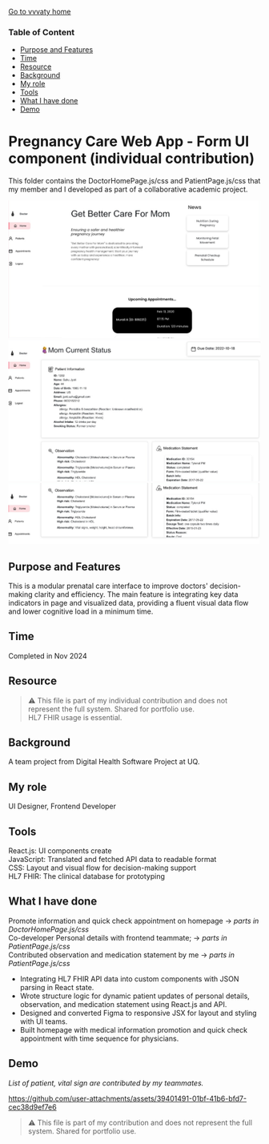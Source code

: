 [Go to vvvaty home](https://vvvaty.github.io/)
### Table of Content
- [Purpose and Features](#purpose-and-features)
- [Time](#time)
- [Resource](#resource)
- [Background](#background)
- [My role](#my-role)
- [Tools](#tools)
- [What I have done](#what-i-have-done)
- [Demo](#demo)

# Pregnancy Care Web App - Form UI component (individual contribution)
This folder contains the DoctorHomePage.js/css and PatientPage.js/css that my member and I developed as part of a collaborative academic project.

![Doctor Homepage](/pregnancy-care-UI/img/doctor-homepage.jpg)
![Patient details in doctor page](/pregnancy-care-UI/img/doctor-patient%20details.jpg)
![Patient details in doctor page](/pregnancy-care-UI/img/doctor-patient%20details2.jpg)
## Purpose and Features
This is a modular prenatal care interface to improve doctors' decision-making clarity and efficiency.
The main feature is integrating key data indicators in page and visualized data, providing a fluent visual data flow and lower cognitive load in a minimum time.
## Time
Completed in Nov 2024
## Resource
> ⚠️ This file is part of my individual contribution and does not represent the full system. Shared for portfolio use.  
HL7 FHIR usage is essential.
## Background
A team project from Digital Health Software Project at UQ.
## My role
UI Designer, Frontend Developer
## Tools
React.js: UI components create  
JavaScript: Translated and fetched API data to readable format  
CSS: Layout and visual flow for decision-making support  
HL7 FHIR: The clinical database for prototyping
## What I have done
Promote information and quick check appointment on homepage -> *parts in DoctorHomePage.js/css*  
Co-developer Personal details with frontend teammate; -> *parts in PatientPage.js/css*  
Contributed observation and medication statement by me -> *parts in PatientPage.js/css*
- Integrating HL7 FHIR API data into custom components with JSON parsing in React state.
- Wrote structure logic for dynamic patient updates of personal details, observation, and medication statement using React.js and API.
- Designed and converted Figma to responsive JSX for layout and styling with UI teams.
- Built homepage with medical information promotion and quick check appointment with time sequence for physicians.
## Demo
*List of patient, vital sign are contributed by my teammates.*

https://github.com/user-attachments/assets/39401491-01bf-41b6-bfd7-cec38d9ef7e6  

> ⚠️ This file is part of my contribution and does not represent the full system. Shared for portfolio use.
